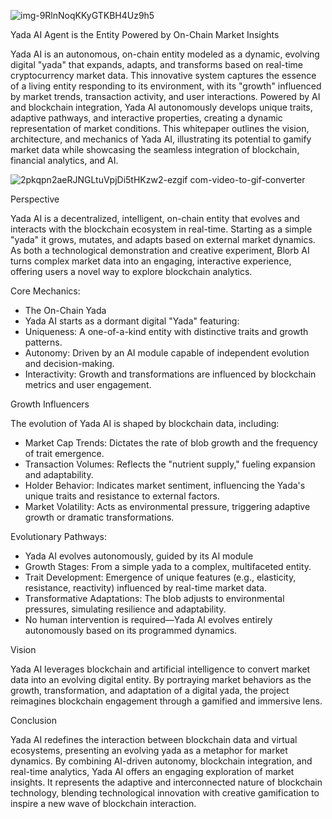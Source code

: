 ![img-9RlnNoqKKyGTKBH4Uz9h5](https://github.com/user-attachments/assets/47a51b2c-8569-4b5a-9891-2f57882b317d)


Yada AI Agent is the Entity Powered by On-Chain Market Insights

Yada AI is an autonomous, on-chain entity modeled as a dynamic, evolving digital "yada" that expands, adapts, and transforms based on real-time cryptocurrency market data. This innovative system captures the essence of a living entity responding to its environment, with its "growth" influenced by market trends, transaction activity, and user interactions. Powered by AI and blockchain integration, Yada AI autonomously develops unique traits, adaptive pathways, and interactive properties, creating a dynamic representation of market conditions. This whitepaper outlines the vision, architecture, and mechanics of Yada AI, illustrating its potential to gamify market data while showcasing the seamless integration of blockchain, financial analytics, and AI.

![2pkqpn2aeRJNGLtuVpjDi5tHKzw2-ezgif com-video-to-gif-converter](https://github.com/user-attachments/assets/9960416e-44bf-4f18-9ede-c41ce06c114b)

Perspective

Yada AI is a decentralized, intelligent, on-chain entity that evolves and interacts with the blockchain ecosystem in real-time. Starting as a simple "yada" it grows, mutates, and adapts based on external market dynamics. As both a technological demonstration and creative experiment, Blorb AI turns complex market data into an engaging, interactive experience, offering users a novel way to explore blockchain analytics.

Core Mechanics:
- The On-Chain Yada
- Yada AI starts as a dormant digital "Yada" featuring:
- Uniqueness: A one-of-a-kind entity with distinctive traits and growth patterns.
- Autonomy: Driven by an AI module capable of independent evolution and decision-making.
- Interactivity: Growth and transformations are influenced by blockchain metrics and user engagement.

Growth Influencers

The evolution of Yada AI is shaped by blockchain data, including:

- Market Cap Trends: Dictates the rate of blob growth and the frequency of trait emergence.
- Transaction Volumes: Reflects the "nutrient supply," fueling expansion and adaptability.
- Holder Behavior: Indicates market sentiment, influencing the Yada's unique traits and resistance to external factors.
- Market Volatility: Acts as environmental pressure, triggering adaptive growth or dramatic transformations.

Evolutionary Pathways:

- Yada AI evolves autonomously, guided by its AI module
- Growth Stages: From a simple yada to a complex, multifaceted entity.
- Trait Development: Emergence of unique features (e.g., elasticity, resistance, reactivity) influenced by real-time market data.
- Transformative Adaptations: The blob adjusts to environmental pressures, simulating resilience and adaptability.
- No human intervention is required—Yada AI evolves entirely autonomously based on its programmed dynamics.

Vision

Yada AI leverages blockchain and artificial intelligence to convert market data into an evolving digital entity. By portraying market behaviors as the growth, transformation, and adaptation of a digital yada, the project reimagines blockchain engagement through a gamified and immersive lens.

Conclusion

Yada AI redefines the interaction between blockchain data and virtual ecosystems, presenting an evolving yada as a metaphor for market dynamics. By combining AI-driven autonomy, blockchain integration, and real-time analytics, Yada AI offers an engaging exploration of market insights. It represents the adaptive and interconnected nature of blockchain technology, blending technological innovation with creative gamification to inspire a new wave of blockchain interaction.
